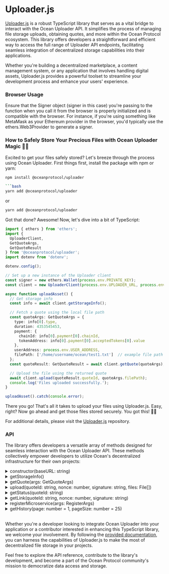 # Uploader.js

[Uploader.js](https://github.com/oceanprotocol/uploader.js) is a robust TypeScript library that serves as a vital bridge to interact with the Ocean Uploader API. It simplifies the process of managing file storage uploads, obtaining quotes, and more within the Ocean Protocol ecosystem. This library offers developers a straightforward and efficient way to access the full range of Uploader API endpoints, facilitating seamless integration of decentralized storage capabilities into their applications.

Whether you're building a decentralized marketplace, a content management system, or any application that involves handling digital assets, Uploader.js provides a powerful toolset to streamline your development process and enhance your users' experience.

### Browser Usage

Ensure that the Signer object (signer in this case) you're passing to the function when you call it from the browser is properly initialized and is compatible with the browser. For instance, if you're using something like MetaMask as your Ethereum provider in the browser, you'd typically use the ethers.Web3Provider to generate a signer.

### How to Safely Store Your Precious Files with Ocean Uploader Magic 🌊✨

Excited to get your files safely stored? Let's breeze through the process using Ocean Uploader. First things first, install the package with npm or yarn:

````bash
npm install @oceanprotocol/uploader

```bash
yarn add @oceanprotocol/uploader
````

or

```bash
yarn add @oceanprotocol/uploader
```

Got that done? Awesome! Now, let's dive into a bit of TypeScript:

```typescript
import { ethers } from 'ethers';
import {
  UploaderClient,
  GetQuoteArgs,
  GetQuoteResult
} from '@oceanprotocol/uploader';
import dotenv from 'dotenv';

dotenv.config();

// Set up a new instance of the Uploader client
const signer = new ethers.Wallet(process.env.PRIVATE_KEY);
const client = new UploaderClient(process.env.UPLOADER_URL, process.env.UPLOADER_ACCOUNT, signer);

async function uploadAsset() {
  // Get storage info
  const info = await client.getStorageInfo();

  // Fetch a quote using the local file path
  const quoteArgs: GetQuoteArgs = {
    type: info[0].type,
    duration: 4353545453,
    payment: {
      chainId: info[0].payment[0].chainId,
      tokenAddress: info[0].payment[0].acceptedTokens[0].value
    },
    userAddress: process.env.USER_ADDRESS,
    filePath: ['/home/username/ocean/test1.txt']  // example file path
  };
  const quoteResult: GetQuoteResult = await client.getQuote(quoteArgs);

  // Upload the file using the returned quote
  await client.upload(quoteResult.quoteId, quoteArgs.filePath);
  console.log('Files uploaded successfully.');
}

uploadAsset().catch(console.error);

```

There you go! That's all it takes to upload your files using Uploader.js. Easy, right? Now go ahead and get those files stored securely. You got this! 🌟💾

For additional details, please visit the [Uploader.js](https://github.com/oceanprotocol/uploader.js) repository.

### API

The library offers developers a versatile array of methods designed for seamless interaction with the Ocean Uploader API. These methods collectively empower developers to utilize Ocean's decentralized infrastructure for their own projects:

<details>

<summary>constructor(baseURL: string)</summary>

```
Create a new instance of the UploaderClient.
```

</details>

<details>

<summary>getStorageInfo()</summary>

```
Fetch information about supported storage types and payments.
```

</details>

<details>

<summary>getQuote(args: GetQuoteArgs)</summary>

```
Fetch a quote for storing files on a specific storage.
```

</details>

<details>

<summary>upload(quoteId: string, nonce: number, signature: string, files: File[])</summary>

```
Upload files according to the quote request.
```

</details>

<details>

<summary>getStatus(quoteId: string)</summary>

```
Fetch the status of an asset during upload.
```

</details>

<details>

<summary>getLink(quoteId: string, nonce: number, signature: string)</summary>

```
Fetch hash reference for the asset. For example: CID for Filecoin, Transaction Hash for Arweave.
```

</details>

<details>

<summary>registerMicroservice(args: RegisterArgs)</summary>

```
Register a new microservice that handles a storage type.
```

</details>

<details>

<summary>getHistory(page: number = 1, pageSize: number = 25)</summary>

```
Retrieves the quote history for the given user address, nonce, and signature.
```

</details>

\
Whether you're a developer looking to integrate Ocean Uploader into your application or a contributor interested in enhancing this TypeScript library, we welcome your involvement. By following the [provided documentation](https://github.com/oceanprotocol/uploader.js), you can harness the capabilities of Uploader.js to make the most of decentralized file storage in your projects.

Feel free to explore the API reference, contribute to the library's development, and become a part of the Ocean Protocol community's mission to democratize data access and storage.
